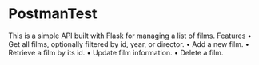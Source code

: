 # PostmanTest
This is a simple API built with Flask for managing a list of films.
Features
	•	Get all films, optionally filtered by id, year, or director.
	•	Add a new film.
	•	Retrieve a film by its id.
	•	Update film information.
	•	Delete a film.
